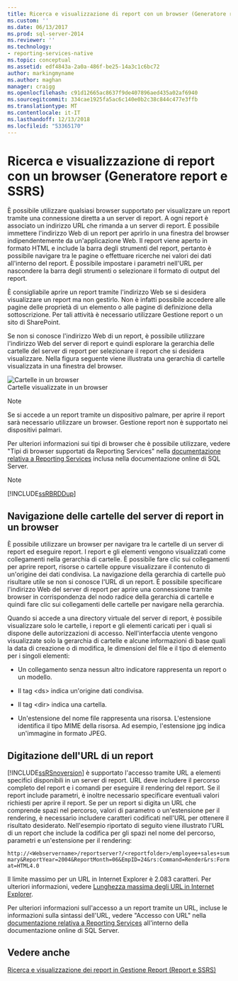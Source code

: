```yaml
---
title: Ricerca e visualizzazione di report con un browser (Generatore report e SSRS) | Microsoft Docs
ms.custom: ''
ms.date: 06/13/2017
ms.prod: sql-server-2014
ms.reviewer: ''
ms.technology:
- reporting-services-native
ms.topic: conceptual
ms.assetid: edf4843a-2a0a-486f-be25-14a3c1c6bc72
author: markingmyname
ms.author: maghan
manager: craigg
ms.openlocfilehash: c91d12665ac8637f9de407896aed435a02af6940
ms.sourcegitcommit: 334cae1925fa5ac6c140e0b2c38c844c477e3ffb
ms.translationtype: MT
ms.contentlocale: it-IT
ms.lasthandoff: 12/13/2018
ms.locfileid: "53365170"
---
```

# <a name="finding-and-viewing-reports-with-a-browser-report-builder-and-ssrs"></a>Ricerca e visualizzazione di report con un browser (Generatore report e SSRS)
  È possibile utilizzare qualsiasi browser supportato per visualizzare un report tramite una connessione diretta a un server di report. A ogni report è associato un indirizzo URL che rimanda a un server di report. È possibile immettere l'indirizzo Web di un report per aprirlo in una finestra del browser indipendentemente da un'applicazione Web. Il report viene aperto in formato HTML e include la barra degli strumenti del report, pertanto è possibile navigare tra le pagine o effettuare ricerche nei valori dei dati all'interno del report. È possibile impostare i parametri nell'URL per nascondere la barra degli strumenti o selezionare il formato di output del report.  
  
 È consigliabile aprire un report tramite l'indirizzo Web se si desidera visualizzare un report ma non gestirlo. Non è infatti possibile accedere alle pagine delle proprietà di un elemento o alle pagine di definizione della sottoscrizione. Per tali attività è necessario utilizzare Gestione report o un sito di SharePoint.  
  
 Se non si conosce l'indirizzo Web di un report, è possibile utilizzare l'indirizzo Web del server di report e quindi esplorare la gerarchia delle cartelle del server di report per selezionare il report che si desidera visualizzare. Nella figura seguente viene illustrata una gerarchia di cartelle visualizzata in una finestra del browser.  
  
 ![Cartelle in un browser](../media/rs-browserfolder.GIF "Cartelle in un browser")  
Cartelle visualizzate in un browser  
  
> [!NOTE]  
>  Se si accede a un report tramite un dispositivo palmare, per aprire il report sarà necessario utilizzare un browser. Gestione report non è supportato nei dispositivi palmari.  
  
 Per ulteriori informazioni sui tipi di browser che è possibile utilizzare, vedere "Tipi di browser supportati da Reporting Services" nella [documentazione relativa a Reporting Services](https://go.microsoft.com/fwlink/?linkid=121312) inclusa nella documentazione online di SQL Server.  
  
> [!NOTE]  
>  [!INCLUDE[ssRBRDDup](../../includes/ssrbrddup-md.md)]  
  
## <a name="navigating-report-server-folders-in-a-web-browser"></a>Navigazione delle cartelle del server di report in un browser  
 È possibile utilizzare un browser per navigare tra le cartelle di un server di report ed eseguire report. I report e gli elementi vengono visualizzati come collegamenti nella gerarchia di cartelle. È possibile fare clic sui collegamenti per aprire report, risorse o cartelle oppure visualizzare il contenuto di un'origine dei dati condivisa. La navigazione della gerarchia di cartelle può risultare utile se non si conosce l'URL di un report. È possibile specificare l'indirizzo Web del server di report per aprire una connessione tramite browser in corrispondenza del nodo radice della gerarchia di cartelle e quindi fare clic sui collegamenti delle cartelle per navigare nella gerarchia.  
  
 Quando si accede a una directory virtuale del server di report, è possibile visualizzare solo le cartelle, i report e gli elementi caricati per i quali si dispone delle autorizzazioni di accesso. Nell'interfaccia utente vengono visualizzate solo la gerarchia di cartelle e alcune informazioni di base quali la data di creazione o di modifica, le dimensioni del file e il tipo di elemento per i singoli elementi:  
  
-   Un collegamento senza nessun altro indicatore rappresenta un report o un modello.  
  
-   Il tag \<ds> indica un'origine dati condivisa.  
  
-   Il tag \<dir> indica una cartella.  
  
-   Un'estensione del nome file rappresenta una risorsa. L'estensione identifica il tipo MIME della risorsa. Ad esempio, l'estensione jpg indica un'immagine in formato JPEG.  
  
## <a name="typing-the-url-address-of-a-report"></a>Digitazione dell'URL di un report  
 [!INCLUDE[ssRSnoversion](../../includes/ssrsnoversion-md.md)] è supportato l'accesso tramite URL a elementi specifici disponibili in un server di report. URL deve includere il percorso completo del report e i comandi per eseguire il rendering del report. Se il report include parametri, è inoltre necessario specificare eventuali valori richiesti per aprire il report. Se per un report si digita un URL che comprende spazi nel percorso, valori di parametro o un'estensione per il rendering, è necessario includere caratteri codificati nell'URL per ottenere il risultato desiderato. Nell'esempio riportato di seguito viene illustrato l'URL di un report che include la codifica per gli spazi nel nome del percorso, parametri e un'estensione per il rendering:  
  
 `http://<Webservername>/reportserver?/<reportfolder>/employee+sales+summary&ReportYear=2004&ReportMonth=06&EmpID=24&rs:Command=Render&rs:Format=HTML4.0`  
  
 Il limite massimo per un URL in Internet Explorer è 2.083 caratteri. Per ulteriori informazioni, vedere [Lunghezza massima degli URL in Internet Explorer](https://support.microsoft.com/kb/208427).  
  
 Per ulteriori informazioni sull'accesso a un report tramite un URL, incluse le informazioni sulla sintassi dell'URL, vedere "Accesso con URL" nella [documentazione relativa a Reporting Services](https://go.microsoft.com/fwlink/?linkid=121312) all'interno della documentazione online di SQL Server.  
  
## <a name="see-also"></a>Vedere anche  
 [Ricerca e visualizzazione dei report in Gestione Report &#40;Report e SSRS&#41;](finding-and-viewing-reports-in-the-web-portal-report-builder-and-ssrs.md)  
  
  
